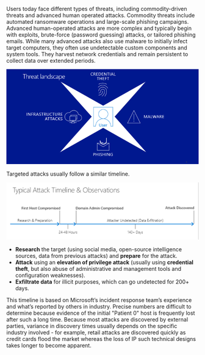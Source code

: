 Users today face different types of threats, including commodity-driven threats and advanced human operated attacks. Commodity threats include automated ransomware operations and large-scale phishing campaigns. Advanced human-operated attacks are more complex and typically begin with exploits, brute-force (password guessing) attacks, or tailored phishing emails. While many advanced attacks also use malware to initially infect target computers, they often use undetectable custom components and system tools. They harvest network credentials and remain persistent to collect data over extended periods. 

![Threat landscape](../media/threat-landscape.png)

Targeted attacks usually follow a similar timeline.

![Threat timeline](../media/threat-timeline.png)

- **Research** the target (using social media, open-source intelligence sources, data from previous attacks) and **prepare** for the attack.
- **Attack** using an **elevation of privilege attack** (usually using **credential theft**, but also abuse of administrative and management tools and configuration weaknesses).
- **Exfiltrate data** for illicit purposes, which can go undetected for 200+ days.

This timeline is based on Microsoft’s incident response team’s experience and what’s reported by others in industry. Precise numbers are difficult to determine because evidence of the initial "Patient 0" host is frequently lost after such a long time. Because most attacks are discovered by external parties, variance in discovery times usually depends on the specific industry involved - for example, retail attacks are discovered quickly as credit cards flood the market whereas the loss of IP such technical designs takes longer to become apparent.